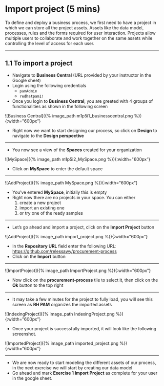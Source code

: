# Import project (5 mins)

To define and deploy a business process, we first need to have a project in which we can store all the project assets. Assets like the data model, processes, rules and the forms required for user interaction. Projects allow multiple users to collaborate and work together on the same assets while controlling the level of access for each user.

---

## 1.1 To import a project

- Navigate to **Business Central** (URL provided by your instructor in the Google sheet)
- Login using the following credentials
  - `pamAdmin`
  - `redhatpam1!`
- Once you login to **Business Central**, you are greeted with 4 groups of functionalities as shown in the following screen

![Business Central]({% image_path m1p5i1_businesscentral.png %}){:width="600px”}

- Right now we want to start designing our process, so click on **Design** to navigate to the **Design perspective**

---

- You now see a view of the **Spaces** created for your organization

![MySpace]({% image_path m1p5i2_MySpace.png %}){:width="600px”}

- Click on **MySpace** to enter the default space

---

![AddProject]({% image_path MySpace.png %}){:width="600px”}

- You’ve entered **MySpace**, initially this is empty
- Right now there are no projects in your space. You can either
  1. create a new project
  2. import an existing one
  3. or try one of the ready samples

---

- Let’s go ahead and import a project, click on the **Import Project** button

![AddProject]({% image_path import_project.png %}){:width="600px”}

- In the **Repository URL** field enter the following URL: https://github.com/relessawy/procurement-process
- Click on the **Import** button

---

![ImportProject]({% image_path ImportProject.png %}){:width="600px”}

- Now click on the **procurement-process** tile to select it, then click on the **Ok** button to the top right

---

- It may take a few minutes for the project to fully load, you will see this screen as **RH PAM** organizes the imported assets

![IndexingProject]({% image_path IndexingProject.png %}){:width="600px”}

- Once your project is successfully imported, it will look like the following screenshot.

![ImportedProject]({% image_path imported_project.png %}){:width="600px”}

---

- We are now ready to start modeling the different assets of our process, in the next exercise we will start by creating our data model
- Go ahead and mark **Exercise 1 Import Project** as complete for your user in the google sheet.
